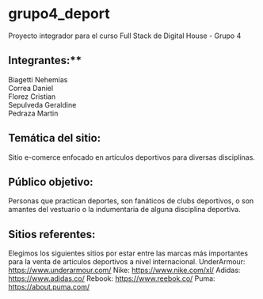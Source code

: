 # grupo4_deport
Proyecto integrador para el curso Full Stack de Digital House - Grupo 4 

## Integrantes:**  
  Biagetti Nehemias  
  Correa Daniel  
  Florez Cristian  
  Sepulveda Geraldine  
  Pedraza Martin
 
## **Temática del sitio:**
  Sitio e-comerce enfocado en artículos deportivos para diversas disciplinas.

## **Público objetivo:**
  Personas que practican deportes, son fanáticos de clubs deportivos, o son amantes del vestuario o la indumentaria de alguna disciplina deportiva.

## **Sitios referentes:**
  Elegimos los siguientes sitios por estar entre las marcas más importantes para la venta de articulos deportivos a nivel internacional.
  UnderArmour: https://www.underarmour.com/
  Nike: https://www.nike.com/xl/
  Adidas: https://www.adidas.co/
  Rebook: https://www.reebok.co/
  Puma: https://about.puma.com/
